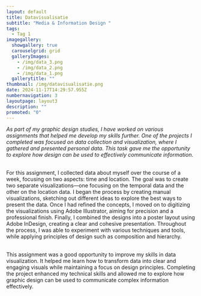 ```yaml
---
layout: default
title: Datavisualisatie
subtitle: "Media & Information Design "
tags:
  - Tag 1
imagegallery:
  showgallery: true
  carouselgrid: grid
  galleryImages:
    - /img/data_3.png
    - /img/data_2.png
    - /img/data_1.png
  gallerytitle: ""
thumbnail: /img/datavisualisatie.png
date: 2024-11-17T14:29:57.955Z
numbernavigation: 3
layoutpage: layout3
description: ""
promoted: "0"
---
```

*As part of my graphic design studies, I have worked on various assignments that helped me develop my skills further. One of the projects I completed was focused on data collection and visualization, where I gathered and presented personal data. This task gave me the opportunity to explore how design can be used to effectively communicate information.*

\
For this assignment, I collected data about myself over the course of a week, focusing on two aspects: time and location. The goal was to create two separate visualizations—one focusing on the temporal data and the other on the location data. I began the process by creating manual visualizations, sketching out different ideas to explore the best ways to present the data. Once I had refined the concepts, I moved on to digitizing the visualizations using Adobe Illustrator, aiming for precision and a professional finish. Finally, I combined the designs into a poster layout using Adobe InDesign, creating a clear and cohesive presentation. Throughout the process, I was able to experiment with various techniques and tools, while applying principles of design such as composition and hierarchy.

\
This assignment was a good opportunity to improve my skills in data visualization. It helped me learn how to transform data into clear and engaging visuals while maintaining a focus on design principles. Completing the project enhanced my technical skills and allowed me to explore how graphic design can be used to communicate complex information effectively.
